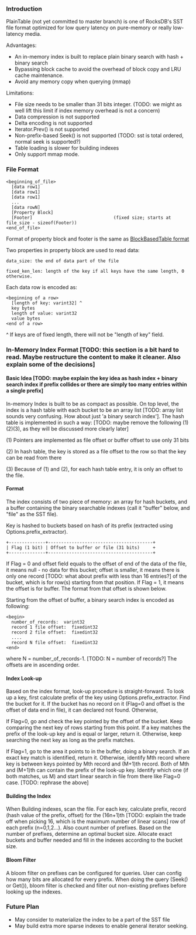 ### Introduction
PlainTable (not yet committed to master branch)  is one of RocksDB's SST file format optimized for low query latency on pure-memory or really low-latency media.
 
Advantages:
* An in-memory index is built to replace plain binary search with hash + binary search
* Bypassing block cache to avoid the overhead of block copy and LRU cache maintenance.
* Avoid any memory copy when querying (mmap)
 
Limitations:
* File size needs to be smaller than 31 bits integer. (TODO: we might as well lift this limit if index memory overhead is not a concern)
* Data compression is not supported
* Delta encoding is not supported
* Iterator.Prev() is not supported
* Non-prefix-based Seek() is not supported (TODO: sst is total ordered, normal seek is supported?)
* Table loading is slower for building indexes
* Only support mmap mode.
 
### File Format

    <beginning_of_file>
      [data row1]
      [data row1]
      [data row1]
      ...
      [data rowN]
      [Property Block]
      [Footer]                               (fixed size; starts at file_size - sizeof(Footer))
    <end_of_file>
 
Format of property block and footer is the same as [BlockBasedTable format](https://github.com/facebook/rocksdb/wiki/Rocksdb-BlockBasedTable-Format)
 
Two properties in property block are used to read data:

    data_size: the end of data part of the file

    fixed_ken_len: length of the key if all keys have the same length, 0 otherwise.

Each data row is encoded as:

    <beginning of a row>
      [length of key: varint32] ^
      key bytes
      length of value: varint32
      value bytes
    <end of a row>
 
^ If keys are of fixed length, there will not be "length of key" field.
 
### In-Memory Index Format [TODO: this section is a bit hard to read. Maybe restructure the content to make it cleaner. Also explain some of the decisions]

#### Basic Idea [TODO: maybe explain the key idea as hash index + binary search index if prefix collides or there are simply too many entries within a single prefix] 

In-memory Index is built to be as compact as possible. On top level, the index is a hash table with each bucket to be an array list [TODO: array list sounds very confusing. How about just 'a binary search index']. The hash table is implemented in such a way: [TODO: maybe remove the following (1)(2)(3), as they will be discussed more clearly later]

(1) Pointers are implemented as file offset or buffer offset to use only 31 bits

(2) In hash table, the key is stored as a file offset to the row so that the key can be read from there

(3) Because of (1) and (2), for each hash table entry, it is only an offset to the file.

#### Format

The index consists of two piece of memory: an array for hash buckets, and a buffer containing the binary searchable indexes (call it "buffer" below, and "file" as the SST file). 

Key is hashed to buckets based on hash of its prefix (extracted using Options.prefix_extractor).

    +--------------+----------------------------------------+
    | Flag (1 bit) | Offset to buffer or file (31 bits)     +
    +--------------+----------------------------------------+

If Flag = 0 and offset field equals to the offset of end of the data of the file, it means null - no data for this bucket; offset is smaller, it means there is only one record [TODO: what about prefix with less than 16 entries?] of the bucket, which is for row(s) starting from that position. If Flag = 1, it means the offset is for buffer. The format from that offset is shown below.

Starting from the offset of buffer, a binary search index is encoded as following:

    <begin>
      number_of_records:  varint32
      record 1 file offset:  fixedint32
      record 2 file offset:  fixedint32
      ....
      record N file offset:  fixedint32
    <end>

where N = number_of_records-1. [TODO: N = number of records?] The offsets are in ascending order.

#### Index Look-up

Based on the index format, look-up procedure is straight-forward. To look up a key, first calculate prefix of the key using Options.prefix_extractor. Find the bucket for it. If the bucket has no record on it (Flag=0 and offset is the offset of data end in file), it can declared not found. Otherwise,

If Flag=0, go and check the key pointed by the offset of the bucket. Keep comparing the next key of rows starting from this point. If a key matches the prefix of the look-up key and is equal or larger, return it. Otherwise, keep searching the next key as long as the prefix matches.

If Flag=1, go to the area it points to in the buffer, doing a binary search. If an exact key match is identified, return it. Otherwise, identify Mth record where key is between keys pointed by Mth record and (M+1)th record. Both of Mth and (M+1)th can contain the prefix of the look-up key. Identify which one (if both matches, us M) and start linear search in file from there like Flag=0 case. [TODO: rephrase the above]

#### Building the Index

When Building indexes, scan the file. For each key, calculate prefix, record (hash value of the prefix, offset) for the (16n+1)th [TODO: explain the trade off when picking 16, which is the maximum number of linear scans]  row of each prefix (n=0,1,2...). Also count number of prefixes. Based on the number of prefixes, determine an optimal bucket size. Allocate exact buckets and buffer needed and fill in the indexes according to the bucket size.

#### Bloom Filter
A bloom filter on prefixes can be configured for queries. User can config how many bits are allocated for every prefix. When doing the query (Seek() or Get()), bloom filter is checked and filter out non-existing prefixes before looking up the indexes.

### Future Plan
 
* May consider to materialize the index to be a part of the SST file
* May build extra more sparse indexes to enable general iterator seeking.
